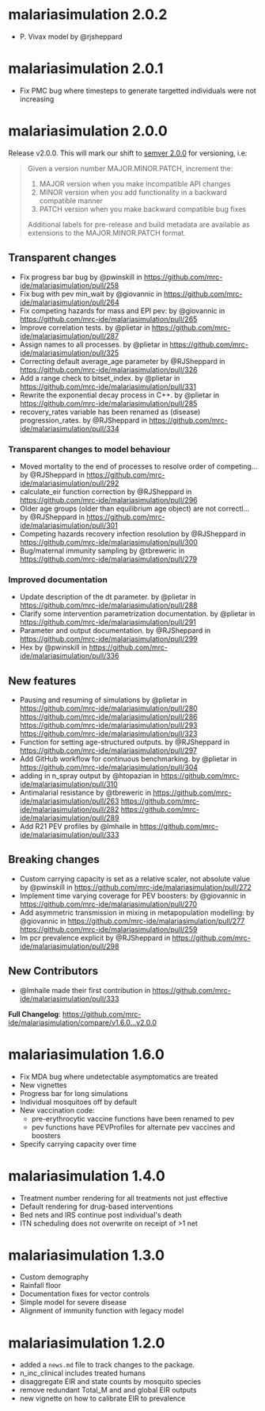 # malariasimulation 2.0.2

* P. Vivax model by @rjsheppard

# malariasimulation 2.0.1

* Fix PMC bug where timesteps to generate targetted individuals were not increasing

# malariasimulation 2.0.0

Release v2.0.0. This will mark our shift to [semver 2.0.0](https://semver.org/spec/v2.0.0.html) for versioning, i.e:

> Given a version number MAJOR.MINOR.PATCH, increment the:
> 
>  1. MAJOR version when you make incompatible API changes
>  2. MINOR version when you add functionality in a backward compatible manner
>  3. PATCH version when you make backward compatible bug fixes
> 
> Additional labels for pre-release and build metadata are available as extensions to the MAJOR.MINOR.PATCH format.

## Transparent changes

* Fix progress bar bug by @pwinskill in https://github.com/mrc-ide/malariasimulation/pull/258
* Fix bug with pev min_wait by @giovannic in https://github.com/mrc-ide/malariasimulation/pull/264
* Fix competing hazards for mass and EPI pev: by @giovannic in https://github.com/mrc-ide/malariasimulation/pull/265
* Improve correlation tests. by @plietar in https://github.com/mrc-ide/malariasimulation/pull/287
* Assign names to all processes. by @plietar in https://github.com/mrc-ide/malariasimulation/pull/325
* Correcting default average_age parameter by @RJSheppard in https://github.com/mrc-ide/malariasimulation/pull/326
* Add a range check to bitset_index. by @plietar in https://github.com/mrc-ide/malariasimulation/pull/331
* Rewrite the exponential decay process in C++. by @plietar in https://github.com/mrc-ide/malariasimulation/pull/285
* recovery_rates variable has been renamed as (disease) progression_rates. by @RJSheppard in https://github.com/mrc-ide/malariasimulation/pull/334

### Transparent changes to model behaviour

* Moved mortality to the end of processes to resolve order of competing… by @RJSheppard in https://github.com/mrc-ide/malariasimulation/pull/292
* calculate_eir function correction by @RJSheppard in https://github.com/mrc-ide/malariasimulation/pull/296
* Older age groups (older than equilibrium age object) are not correctl… by @RJSheppard in https://github.com/mrc-ide/malariasimulation/pull/301
* Competing hazards recovery infection resolution by @RJSheppard in https://github.com/mrc-ide/malariasimulation/pull/300
* Bug/maternal immunity sampling by @tbreweric in https://github.com/mrc-ide/malariasimulation/pull/279

### Improved documentation

* Update description of the dt parameter. by @plietar in https://github.com/mrc-ide/malariasimulation/pull/288
* Clarify some intervention parametrization documentation. by @plietar in https://github.com/mrc-ide/malariasimulation/pull/291
* Parameter and output documentation. by @RJSheppard in https://github.com/mrc-ide/malariasimulation/pull/299
* Hex by @pwinskill in https://github.com/mrc-ide/malariasimulation/pull/336

## New features

 * Pausing and resuming of simulations by @plietar in https://github.com/mrc-ide/malariasimulation/pull/280 https://github.com/mrc-ide/malariasimulation/pull/286 https://github.com/mrc-ide/malariasimulation/pull/293 https://github.com/mrc-ide/malariasimulation/pull/323
* Function for setting age-structured outputs. by @RJSheppard in https://github.com/mrc-ide/malariasimulation/pull/297
* Add GitHub workflow for continuous benchmarking. by @plietar in https://github.com/mrc-ide/malariasimulation/pull/304
* adding in n_spray output by @htopazian in https://github.com/mrc-ide/malariasimulation/pull/310
* Antimalarial resistance by @tbreweric in https://github.com/mrc-ide/malariasimulation/pull/263 https://github.com/mrc-ide/malariasimulation/pull/282 https://github.com/mrc-ide/malariasimulation/pull/289
* Add R21 PEV profiles by @lmhaile in https://github.com/mrc-ide/malariasimulation/pull/333

## Breaking changes

* Custom carrying capacity is set as a relative scaler, not absolute value by @pwinskill in https://github.com/mrc-ide/malariasimulation/pull/272
* Implement time varying coverage for PEV boosters: by @giovannic in https://github.com/mrc-ide/malariasimulation/pull/270
* Add asymmetric transmission in mixing in metapopulation modelling: by @giovannic in https://github.com/mrc-ide/malariasimulation/pull/277 https://github.com/mrc-ide/malariasimulation/pull/259
* lm pcr prevalence explicit by @RJSheppard in https://github.com/mrc-ide/malariasimulation/pull/298

## New Contributors
* @lmhaile made their first contribution in https://github.com/mrc-ide/malariasimulation/pull/333

**Full Changelog**: https://github.com/mrc-ide/malariasimulation/compare/v1.6.0...v2.0.0

# malariasimulation 1.6.0

  * Fix MDA bug where undetectable asymptomatics are treated
  * New vignettes
  * Progress bar for long simulations
  * Individual mosquitoes off by default
  * New vaccination code:
    * pre-erythrocytic vaccine functions have been renamed to pev
    * pev functions have PEVProfiles for alternate pev vaccines and boosters
  * Specify carrying capacity over time

# malariasimulation 1.4.0

  * Treatment number rendering for all treatments not just effective
  * Default rendering for drug-based interventions
  * Bed nets and IRS continue post individual's death
  * ITN scheduling does not overwrite on receipt of >1 net

# malariasimulation 1.3.0

  * Custom demography
  * Rainfall floor
  * Documentation fixes for vector controls
  * Simple model for severe disease
  * Alignment of immunity function with legacy model

# malariasimulation 1.2.0

  * added a `news.md` file to track changes to the package.
  * n_inc_clinical includes treated humans
  * disaggregate EIR and state counts by mosquito species
  * remove redundant Total_M and and global EIR outputs
  * new vignette on how to calibrate EIR to prevalence

